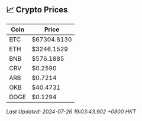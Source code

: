 ## 📈 Crypto Prices

| Coin | Price |
| ---- | ----- |
| BTC | $67304.8130 |
| ETH | $3246.1529 |
| BNB | $576.1885 |
| CRV | $0.2590 |
| ARB | $0.7214 |
| OKB | $40.4731 |
| DOGE | $0.1294 |

_Last Updated: 2024-07-26 19:03:43.902 +0800 HKT_